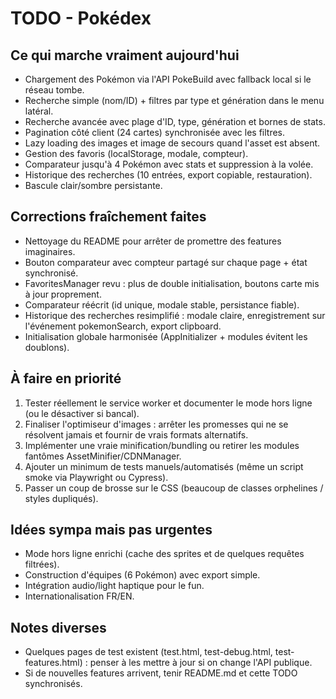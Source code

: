 # TODO - Pokédex

## Ce qui marche vraiment aujourd'hui
- Chargement des Pokémon via l'API PokeBuild avec fallback local si le réseau tombe.
- Recherche simple (nom/ID) + filtres par type et génération dans le menu latéral.
- Recherche avancée avec plage d'ID, type, génération et bornes de stats.
- Pagination côté client (24 cartes) synchronisée avec les filtres.
- Lazy loading des images et image de secours quand l'asset est absent.
- Gestion des favoris (localStorage, modale, compteur).
- Comparateur jusqu'à 4 Pokémon avec stats et suppression à la volée.
- Historique des recherches (10 entrées, export copiable, restauration).
- Bascule clair/sombre persistante.

## Corrections fraîchement faites
- Nettoyage du README pour arrêter de promettre des features imaginaires.
- Bouton comparateur avec compteur partagé sur chaque page + état synchronisé.
- FavoritesManager revu : plus de double initialisation, boutons carte mis à jour proprement.
- Comparateur réécrit (id unique, modale stable, persistance fiable).
- Historique des recherches resimplifié : modale claire, enregistrement sur l'événement pokemonSearch, export clipboard.
- Initialisation globale harmonisée (AppInitializer + modules évitent les doublons).

## À faire en priorité
1. Tester réellement le service worker et documenter le mode hors ligne (ou le désactiver si bancal).
2. Finaliser l'optimiseur d'images : arrêter les promesses qui ne se résolvent jamais et fournir de vrais formats alternatifs.
3. Implémenter une vraie minification/bundling ou retirer les modules fantômes AssetMinifier/CDNManager.
4. Ajouter un minimum de tests manuels/automatisés (même un script smoke via Playwright ou Cypress).
5. Passer un coup de brosse sur le CSS (beaucoup de classes orphelines / styles dupliqués).

## Idées sympa mais pas urgentes
- Mode hors ligne enrichi (cache des sprites et de quelques requêtes filtrées).
- Construction d'équipes (6 Pokémon) avec export simple.
- Intégration audio/light haptique pour le fun.
- Internationalisation FR/EN.

## Notes diverses
- Quelques pages de test existent (test.html, test-debug.html, test-features.html) : penser à les mettre à jour si on change l'API publique.
- Si de nouvelles features arrivent, tenir README.md et cette TODO synchronisés.
